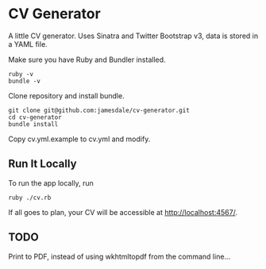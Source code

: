 CV Generator
======

A little CV generator. Uses Sinatra and Twitter Bootstrap v3, data is stored in a YAML file.

Make sure you have Ruby and Bundler installed.

	ruby -v
	bundle -v


Clone repository and install bundle.

	git clone git@github.com:jamesdale/cv-generator.git
	cd cv-generator
	bundle install

Copy cv.yml.example to cv.yml and modify.

Run It Locally
--------------

To run the app locally, run

	ruby ./cv.rb

If all goes to plan, your CV will be accessible at [http://localhost:4567/](http://localhost:4567/).

TODO
----

Print to PDF, instead of using wkhtmltopdf from the command line...
